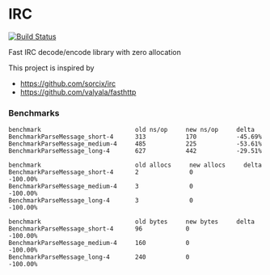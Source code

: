 IRC
======================
[![Build Status](https://travis-ci.org/mengzhuo/irc.svg?branch=master)](https://travis-ci.org/mengzhuo/irc)

Fast IRC decode/encode library with zero allocation

This project is inspired by 

* https://github.com/sorcix/irc
* https://github.com/valyala/fasthttp


### Benchmarks
```
benchmark                          old ns/op     new ns/op     delta
BenchmarkParseMessage_short-4      313           170           -45.69%
BenchmarkParseMessage_medium-4     485           225           -53.61%
BenchmarkParseMessage_long-4       627           442           -29.51%

benchmark                          old allocs     new allocs     delta
BenchmarkParseMessage_short-4      2              0              -100.00%
BenchmarkParseMessage_medium-4     3              0              -100.00%
BenchmarkParseMessage_long-4       3              0              -100.00%

benchmark                          old bytes     new bytes     delta
BenchmarkParseMessage_short-4      96            0             -100.00%
BenchmarkParseMessage_medium-4     160           0             -100.00%
BenchmarkParseMessage_long-4       240           0             -100.00%
```

